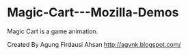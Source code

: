Magic-Cart---Mozilla-Demos
==========================

Magic Cart is a game animation.

Created By Agung Firdausi Ahsan
http://agvnk.blogspot.com/
